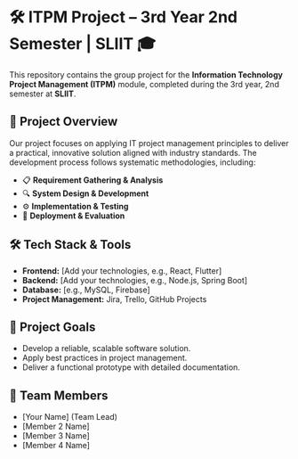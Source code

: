 # 🛠️ ITPM Project – 3rd Year 2nd Semester | SLIIT 🎓  

This repository contains the group project for the **Information Technology Project Management (ITPM)** module, completed during the 3rd year, 2nd semester at **SLIIT**.  

## 📑 **Project Overview**  
Our project focuses on applying IT project management principles to deliver a practical, innovative solution aligned with industry standards. The development process follows systematic methodologies, including:  
- 📋 **Requirement Gathering & Analysis**  
- 🔍 **System Design & Development**  
- ⚙️ **Implementation & Testing**  
- 🚀 **Deployment & Evaluation**  

## 🛠️ **Tech Stack & Tools**  
- **Frontend:** [Add your technologies, e.g., React, Flutter]  
- **Backend:** [Add your technologies, e.g., Node.js, Spring Boot]  
- **Database:** [e.g., MySQL, Firebase]  
- **Project Management:** Jira, Trello, GitHub Projects  

## 🚀 **Project Goals**  
- Develop a reliable, scalable software solution.  
- Apply best practices in project management.  
- Deliver a functional prototype with detailed documentation.  

## 👥 **Team Members**  
- [Your Name] (Team Lead)  
- [Member 2 Name]  
- [Member 3 Name]  
- [Member 4 Name]  
